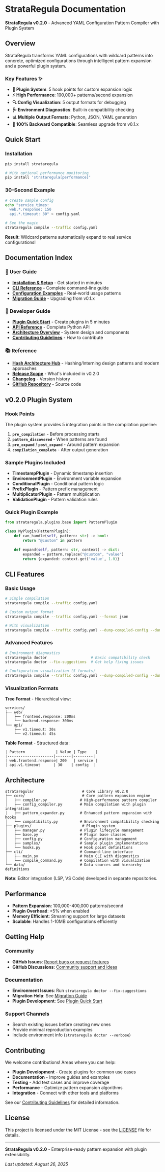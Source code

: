 # StrataRegula Documentation

**StrataRegula v0.2.0** - Advanced YAML Configuration Pattern Compiler with Plugin System

## Overview

StrataRegula transforms YAML configurations with wildcard patterns into concrete, optimized configurations through intelligent pattern expansion and a powerful plugin system.

### Key Features ✨

- **🔌 Plugin System**: 5 hook points for custom expansion logic
- **⚡ High Performance**: 100,000+ patterns/second expansion
- **🔍 Config Visualization**: 5 output formats for debugging
- **🩺 Environment Diagnostics**: Built-in compatibility checking
- **📊 Multiple Output Formats**: Python, JSON, YAML generation
- **🔄 100% Backward Compatible**: Seamless upgrade from v0.1.x

## Quick Start

### Installation

```bash
pip install strataregula

# With optional performance monitoring
pip install 'strataregula[performance]'
```

### 30-Second Example

```bash
# Create sample config
echo "service_times:
  web.*.response: 150  
  api.*.timeout: 30" > config.yaml

# See the magic
strataregula compile --traffic config.yaml
```

**Result**: Wildcard patterns automatically expand to real service configurations!

## Documentation Index

### 🚀 **User Guide**
- **[Installation & Setup](getting-started/installation.md)** - Get started in minutes
- **[CLI Reference](user-guide/CLI_REFERENCE.md)** - Complete command-line guide
- **[Configuration Examples](examples/examples.md)** - Real-world usage patterns
- **[Migration Guide](migration/MIGRATION_GUIDE.md)** - Upgrading from v0.1.x

### 🔧 **Developer Guide**
- **[Plugin Quick Start](developer-guide/PLUGIN_QUICKSTART.md)** - Create plugins in 5 minutes
- **[API Reference](api-reference/API_REFERENCE.md)** - Complete Python API
- **[Architecture Overview](#architecture)** - System design and components
- **[Contributing Guidelines](#contributing)** - How to contribute

### 📚 **Reference**
- **[Hash Architecture Hub](hash/README.md)** - Hashing/Interning design patterns and modern approaches
- **[Release Scope](RELEASE_SCOPE.md)** - What's included in v0.2.0
- **[Changelog](../CHANGELOG.md)** - Version history
- **[GitHub Repository](https://github.com/strataregula/strataregula)** - Source code

## v0.2.0 Plugin System

### Hook Points
The plugin system provides 5 integration points in the compilation pipeline:

1. **`pre_compilation`** - Before processing starts
2. **`pattern_discovered`** - When patterns are found
3. **`pre_expand`** / **`post_expand`** - Around pattern expansion
4. **`compilation_complete`** - After output generation

### Sample Plugins Included
- **TimestampPlugin** - Dynamic timestamp insertion
- **EnvironmentPlugin** - Environment variable expansion  
- **ConditionalPlugin** - Conditional pattern logic
- **PrefixPlugin** - Pattern prefix management
- **MultiplicatorPlugin** - Pattern multiplication
- **ValidationPlugin** - Pattern validation rules

### Quick Plugin Example

```python
from strataregula.plugins.base import PatternPlugin

class MyPlugin(PatternPlugin):
    def can_handle(self, pattern: str) -> bool:
        return "@custom" in pattern
    
    def expand(self, pattern: str, context) -> dict:
        expanded = pattern.replace("@custom", "value")
        return {expanded: context.get('value', 1.0)}
```

## CLI Features

### Basic Usage
```bash
# Simple compilation
strataregula compile --traffic config.yaml

# Custom output format
strataregula compile --traffic config.yaml --format json

# With visualization
strataregula compile --traffic config.yaml --dump-compiled-config --dump-format tree
```

### Advanced Features
```bash
# Environment diagnostics
strataregula doctor                    # Basic compatibility check
strataregula doctor --fix-suggestions  # Get help fixing issues

# Configuration visualization (5 formats)
strataregula compile --traffic config.yaml --dump-compiled-config --dump-format json
```

### Visualization Formats

**Tree Format** - Hierarchical view:
```
services/
├── web/
│   ├── frontend.response: 200ms
│   └── backend.response: 300ms  
└── api/
    ├── v1.timeout: 30s
    └── v2.timeout: 45s
```

**Table Format** - Structured data:
```
| Pattern              | Value | Type    |
|---------------------|-------|---------|  
| web.frontend.response| 200   | service |
| api.v1.timeout      | 30    | config  |
```

## Architecture

```
strataregula/                      # Core Library v0.2.0
├── core/                          # Core pattern expansion engine
│   ├── compiler.py               # High-performance pattern compiler
│   ├── config_compiler.py        # Main compilation with plugin integration
│   ├── pattern_expander.py       # Enhanced pattern expansion with hooks
│   └── compatibility.py          # Environment compatibility checking
├── plugins/                       # Plugin system
│   ├── manager.py                # Plugin lifecycle management
│   ├── base.py                   # Plugin base classes
│   ├── config.py                 # Configuration management
│   ├── samples/                  # Sample plugin implementations
│   └── hooks.py                  # Hook point definitions
├── cli/                          # Command-line interface
│   ├── main.py                   # Main CLI with diagnostics
│   └── compile_command.py        # Compilation with visualization
└── data/                         # Data sources and hierarchy definitions
```

**Note**: Editor integration (LSP, VS Code) developed in separate repositories.

## Performance

- **Pattern Expansion**: 100,000-400,000 patterns/second
- **Plugin Overhead**: <5% when enabled
- **Memory Efficient**: Streaming support for large datasets  
- **Scalable**: Handles 1-10MB configurations efficiently

## Getting Help

### Community
- **GitHub Issues**: [Report bugs or request features](https://github.com/strataregula/strataregula/issues)
- **GitHub Discussions**: [Community support and ideas](https://github.com/strataregula/strataregula/discussions)

### Documentation
- **Environment Issues**: Run `strataregula doctor --fix-suggestions`
- **Migration Help**: See [Migration Guide](migration/MIGRATION_GUIDE.md)
- **Plugin Development**: See [Plugin Quick Start](developer-guide/PLUGIN_QUICKSTART.md)

### Support Channels
- Search existing issues before creating new ones
- Provide minimal reproduction examples
- Include environment info (`strataregula doctor --verbose`)

## Contributing

We welcome contributions! Areas where you can help:

- **Plugin Development** - Create plugins for common use cases
- **Documentation** - Improve guides and examples
- **Testing** - Add test cases and improve coverage
- **Performance** - Optimize pattern expansion algorithms
- **Integration** - Connect with other tools and platforms

See our [Contributing Guidelines](#) for detailed information.

## License

This project is licensed under the MIT License - see the [LICENSE](../LICENSE) file for details.

---

**StrataRegula v0.2.0** - Enterprise-ready pattern expansion with plugin extensibility.

*Last updated: August 26, 2025*